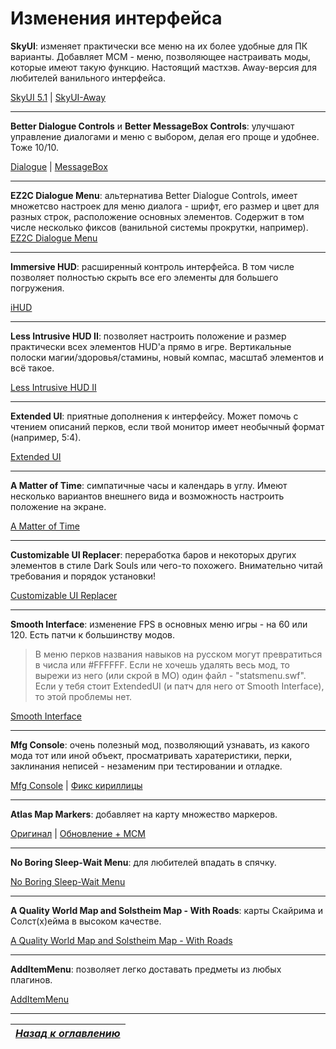 # Изменения интерфейса

**SkyUI**: изменяет практически все меню на их более удобные для ПК варианты. Добавляет MCM - меню, позволяющее настраивать моды, которые имеют такую функцию. Настоящий мастхэв. Away-версия для любителей ванильного интерфейса.

[SkyUI 5.1](http://www.nexusmods.com/skyrim/mods/3863/?) | [SkyUI-Away](https://www.nexusmods.com/skyrim/mods/29440/?)

------

**Better Dialogue Controls** и **Better MessageBox Controls**: улучшают управление диалогами и меню с выбором, делая его проще и удобнее. Тоже 10/10.

[Dialogue](http://www.nexusmods.com/skyrim/mods/27371/?) | [MessageBox](http://www.nexusmods.com/skyrim/mods/28170/?)

------

**EZ2C Dialogue Menu**: альтернатива Better Dialogue Controls, имеет множетсво настроек для меню диалога - шрифт, его размер и цвет для разных строк, расположение основных элементов. Содержит в том числе несколько фиксов (ванильной системы прокрутки, например).
[EZ2C Dialogue Menu](https://www.nexusmods.com/skyrim/mods/18466/?)

------

**Immersive HUD**: расширенный контроль интерфейса. В том числе позволяет полностью скрыть все его элементы для большего погружения.

[iHUD](http://www.nexusmods.com/skyrim/mods/3222/?)

------

**Less Intrusive HUD II**: позволяет настроить положение и размер практически всех элементов HUD'а прямо в игре. Вертикальные полоски магии/здоровья/стамины, новый компас, масштаб элементов и всё такое.

[Less Intrusive HUD II](http://www.nexusmods.com/skyrim/mods/35154/?)

------

**Extended UI**: приятные дополнения к интерфейсу. Может помочь с чтением описаний перков, если твой монитор имеет необычный формат (например, 5:4).

[Extended UI](http://www.nexusmods.com/skyrim/mods/57873?)

------

**A Matter of Time**: симпатичные часы и календарь в углу. Имеют несколько вариантов внешнего вида и возможность настроить положение на экране.

[A Matter of Time](http://www.nexusmods.com/skyrim/mods/44091/?)

------

**Customizable UI Replacer**: переработка баров и некоторых других элементов в стиле Dark Souls или чего-то похожего. Внимательно читай требования и порядок установки!

[Customizable UI Replacer](http://www.nexusmods.com/skyrim/mods/82725/?)

------

**Smooth Interface**: изменение FPS в основных меню игры - на 60 или 120. Есть патчи к большинству модов.

> В меню перков названия навыков на русском могут превратиться в числа или #FFFFFF. Если не хочешь удалять весь мод, то вырежи из него (или скрой в МО) один файл - "statsmenu.swf". Если у тебя стоит ExtendedUI (и патч для него от Smooth Interface), то этой проблемы нет.

[Smooth Interface](http://www.nexusmods.com/skyrim/mods/79803/?)

------

**Mfg Console**: очень полезный мод, позволяющий узнавать, из какого мода тот или иной объект, просматривать харатеристики, перки, заклинания неписей - незаменим при тестировании и отладке.

[Mfg Console](http://www.nexusmods.com/skyrim/mods/44596/?) | [Фикс кириллицы](https://www.nexusmods.com/skyrim/mods/91557/?)

------

**Atlas Map Markers**: добавляет на карту множество маркеров.

[Оригинал](http://www.nexusmods.com/skyrim/mods/14976/?) | [Обновление + МСМ](http://www.nexusmods.com/skyrim/mods/74045/?)

------

**No Boring Sleep-Wait Menu**: для любителей впадать в спячку.

[No Boring Sleep-Wait Menu](http://www.nexusmods.com/skyrim/mods/12625/?)

------

**A Quality World Map and Solstheim Map - With Roads**: карты Скайрима и Солст(х)ейма в высоком качестве.

[A Quality World Map and Solstheim Map - With Roads](http://www.nexusmods.com/skyrim/mods/4929/?)

------

**AddItemMenu**: позволяет легко доставать предметы из любых плагинов.

[AddItemMenu](http://www.nexusmods.com/skyrim/mods/64905/?)

------

|[*Назад к оглавлению*](../01_Оглавление.md)|
|:---:|
